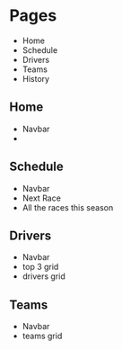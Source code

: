 # Pages

- Home
- Schedule
- Drivers
- Teams
- History

## Home
- Navbar
- 

## Schedule
- Navbar
- Next Race
- All the races this season

## Drivers
- Navbar
- top 3 grid
- drivers grid

## Teams
- Navbar
- teams grid